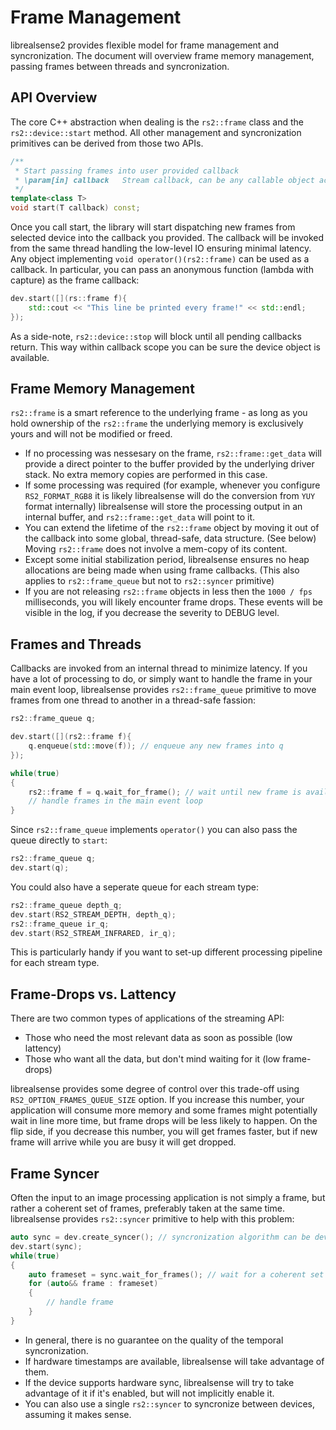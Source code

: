 # Frame Management

librealsense2 provides flexible model for frame management and syncronization. The document will overview frame memory management, passing frames between threads and syncronization. 

## API Overview

The core C++ abstraction when dealing is the `rs2::frame` class and the `rs2::device::start` method. All other management and syncronization primitives can be derived from those two APIs. 
```cpp
/**
 * Start passing frames into user provided callback
 * \param[in] callback   Stream callback, can be any callable object accepting rs2::frame
 */
template<class T>
void start(T callback) const;
```
Once you call start, the library will start dispatching new frames from selected device into the callback you provided. 
The callback will be invoked from the same thread handling the low-level IO ensuring minimal latency. Any object implementing `void operator()(rs2::frame)` can be used as a callback. In particular, you can pass an anonymous function (lambda with capture) as the frame callback:
```cpp
dev.start([](rs::frame f){
    std::cout << "This line be printed every frame!" << std::endl; 
}); 
```
As a side-note, `rs2::device::stop` will block until all pending callbacks return. This way within callback scope you can be sure the device object is available. 

## Frame Memory Management

`rs2::frame` is a smart reference to the underlying frame - as long as you hold ownership of the `rs2::frame` the underlying memory is exclusively yours and will not be modified or freed. 
* If no processing was nessesary on the frame, `rs2::frame::get_data` will provide a direct pointer to the buffer provided by the underlying driver stack. No extra memory copies are performed in this case. 
* If some processing was required (for example, whenever you configure `RS2_FORMAT_RGB8` it is likely librealsense will do the conversion from `YUY` format internally) librealsense will store the processing output in an internal buffer, and `rs2::frame::get_data` will point to it. 
* You can extend the lifetime of the `rs2::frame` object by moving it out of the callback into some global, thread-safe, data structure. (See below) Moving `rs2::frame` does not involve a mem-copy of its content. 
* Except some initial stabilization period, librealsense ensures no heap allocations are being made when using frame callbacks. (This also applies to `rs2::frame_queue` but not to `rs2::syncer` primitive)
* If you are not releasing `rs2::frame` objects in less then the `1000 / fps` milliseconds, you will likely encounter frame drops. These events will be visible in the log, if you decrease the severity to DEBUG level. 

## Frames and Threads

Callbacks are invoked from an internal thread to minimize latency. If you have a lot of processing to do, or simply want to handle the frame in your main event loop, librealsense provides `rs2::frame_queue` primitive to move frames from one thread to another in a thread-safe fassion:
```cpp
rs2::frame_queue q;

dev.start([](rs2::frame f){
    q.enqueue(std::move(f)); // enqueue any new frames into q
});

while(true)
{
    rs2::frame f = q.wait_for_frame(); // wait until new frame is available and dequeue it
    // handle frames in the main event loop
}
```
Since `rs2::frame_queue` implements `operator()` you can also pass the queue directly to `start`:
```cpp
rs2::frame_queue q;
dev.start(q);
```
You could also have a seperate queue for each stream type:
```cpp
rs2::frame_queue depth_q;
dev.start(RS2_STREAM_DEPTH, depth_q);
rs2::frame_queue ir_q;
dev.start(RS2_STREAM_INFRARED, ir_q);
```
This is particularly handy if you want to set-up different processing pipeline for each stream type. 

## Frame-Drops vs. Lattency

There are two common types of applications of the streaming API:
* Those who need the most relevant data as soon as possible (low lattency) 
* Those who want all the data, but don't mind waiting for it (low frame-drops)

librealsense provides some degree of control over this trade-off using `RS2_OPTION_FRAMES_QUEUE_SIZE` option. If you increase this number, your application will consume more memory and some frames might potentially wait in line more time, but frame drops will be less likely to happen. On the flip side, if you decrease this number, you will get frames faster, but if new frame will arrive while you are busy it will get dropped. 

## Frame Syncer

Often the input to an image processing application is not simply a frame, but rather a coherent set of frames, preferably taken at the same time. librealsense provides `rs2::syncer` primitive to help with this problem:
```cpp
auto sync = dev.create_syncer(); // syncronization algorithm can be device specific
dev.start(sync);
while(true)
{
    auto frameset = sync.wait_for_frames(); // wait for a coherent set of frames
    for (auto&& frame : frameset)
    {
        // handle frame
    }
}
```
* In general, there is no guarantee on the quality of the temporal syncronization. 
* If hardware timestamps are available, librealsense will take advantage of them.
* If the device supports hardware sync, librealsense will try to take advantage of it if it's enabled, but will not implicitly enable it. 
* You can also use a single `rs2::syncer` to syncronize between devices, assuming it makes sense. 




